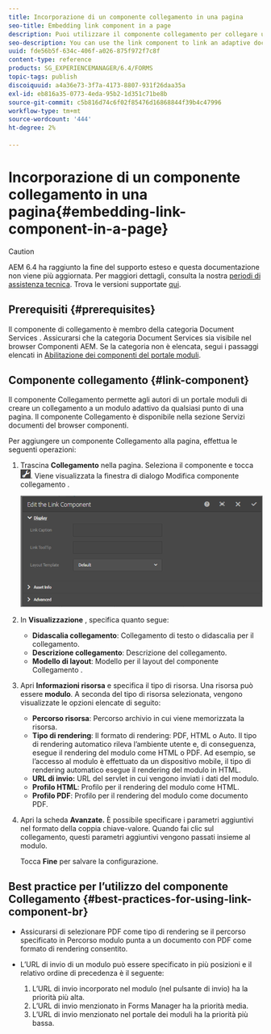 ```yaml
---
title: Incorporazione di un componente collegamento in una pagina
seo-title: Embedding link component in a page
description: Puoi utilizzare il componente collegamento per collegare un documento adattivo o un modulo adattivo da qualsiasi pagina.
seo-description: You can use the link component to link an adaptive document or an adaptive form from any page.
uuid: fde56b5f-634c-406f-a026-875f972f7c8f
content-type: reference
products: SG_EXPERIENCEMANAGER/6.4/FORMS
topic-tags: publish
discoiquuid: a4a36e73-3f7a-4173-8807-931f26daa35a
exl-id: eb816a35-0773-4eda-95b2-1d351c71be8b
source-git-commit: c5b816d74c6f02f85476d16868844f39b4c47996
workflow-type: tm+mt
source-wordcount: '444'
ht-degree: 2%

---
```


# Incorporazione di un componente collegamento in una pagina{#embedding-link-component-in-a-page}

>[!CAUTION]
>
>AEM 6.4 ha raggiunto la fine del supporto esteso e questa documentazione non viene più aggiornata. Per maggiori dettagli, consulta la nostra [periodi di assistenza tecnica](https://helpx.adobe.com/it/support/programs/eol-matrix.html). Trova le versioni supportate [qui](https://experienceleague.adobe.com/docs/).

## Prerequisiti {#prerequisites}

Il componente di collegamento è membro della categoria Document Services . Assicurarsi che la categoria Document Services sia visibile nel browser Componenti AEM. Se la categoria non è elencata, segui i passaggi elencati in [Abilitazione dei componenti del portale moduli](/help/forms/using/enabling-forms-portal-components.md).

## Componente collegamento {#link-component}

Il componente Collegamento permette agli autori di un portale moduli di creare un collegamento a un modulo adattivo da qualsiasi punto di una pagina. Il componente Collegamento è disponibile nella sezione Servizi documenti del browser componenti.

Per aggiungere un componente Collegamento alla pagina, effettua le seguenti operazioni:

1. Trascina **Collegamento** nella pagina. Seleziona il componente e tocca ![cmppr](assets/cmppr.png). Viene visualizzata la finestra di dialogo Modifica componente collegamento .

   ![edit-link-component](assets/edit-link-component.png)

1. In **Visualizzazione** , specifica quanto segue:

   * **Didascalia collegamento**: Collegamento di testo o didascalia per il collegamento.
   * **Descrizione collegamento**: Descrizione del collegamento.
   * **Modello di layout**: Modello per il layout del componente Collegamento .

1. Apri **Informazioni risorsa** e specifica il tipo di risorsa. Una risorsa può essere **modulo**. A seconda del tipo di risorsa selezionata, vengono visualizzate le opzioni elencate di seguito:

   * **Percorso risorsa**: Percorso archivio in cui viene memorizzata la risorsa.
   * **Tipo di rendering**: Il formato di rendering: PDF, HTML o Auto. Il tipo di rendering automatico rileva l’ambiente utente e, di conseguenza, esegue il rendering del modulo come HTML o PDF. Ad esempio, se l’accesso al modulo è effettuato da un dispositivo mobile, il tipo di rendering automatico esegue il rendering del modulo in HTML.
   * **URL di invio:**  URL del servlet in cui vengono inviati i dati del modulo.
   * **Profilo HTML**: Profilo per il rendering del modulo come HTML.
   * **Profilo PDF**: Profilo per il rendering del modulo come documento PDF.

1. Apri la scheda **Avanzate.** È possibile specificare i parametri aggiuntivi nel formato della coppia chiave-valore. Quando fai clic sul collegamento, questi parametri aggiuntivi vengono passati insieme al modulo.

   Tocca **Fine** per salvare la configurazione.

## Best practice per l’utilizzo del componente Collegamento {#best-practices-for-using-link-component-br}

* Assicurarsi di selezionare PDF come tipo di rendering se il percorso specificato in Percorso modulo punta a un documento con PDF come formato di rendering consentito.
* L’URL di invio di un modulo può essere specificato in più posizioni e il relativo ordine di precedenza è il seguente:

   1. L’URL di invio incorporato nel modulo (nel pulsante di invio) ha la priorità più alta.
   1. L’URL di invio menzionato in Forms Manager ha la priorità media.
   1. L’URL di invio menzionato nel portale dei moduli ha la priorità più bassa.
